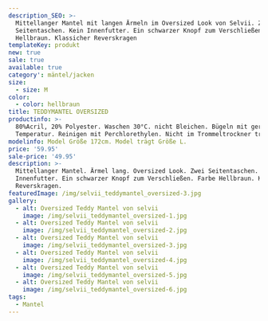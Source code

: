 ```yaml
---
description_SEO: >-
  Mittellanger Mantel mit langen Ärmeln im Oversized Look von Selvii. Zwei
  Seitentaschen. Kein Innenfutter. Ein schwarzer Knopf zum Verschließen. Farbe
  Hellbraun. Klassicher Reverskragen
templateKey: produkt
new: true
sale: true
available: true
category': mäntel/jacken
size:
  - size: M
color:
  - color: hellbraun
title: TEDDYMANTEL OVERSIZED
productinfo: >-
  80%Acril, 20% Polyester. Waschen 30°C. nicht Bleichen. Bügeln mit geringerer
  Temperatur. Reinigen mit Perchlorethylen. Nicht im Trommeltrockner trocknen
modelinfo: Model Größe 172cm. Model trägt Größe L.
price: '59.95'
sale-price: '49.95'
description: >-
  Mittellanger Mantel. Ärmel lang. Oversized Look. Zwei Seitentaschen. Kein
  Innenfutter. Ein schwarzer Knopf zum Verschließen. Farbe Hellbraun. Klassicher
  Reverskragen.
featuredImage: /img/selvii_teddymantel_oversized-3.jpg
gallery:
  - alt: Oversized Teddy Mantel von selvii
    image: /img/selvii_teddymantel_oversized-1.jpg
  - alt: Oversized Teddy Mantel von selvii
    image: /img/selvii_teddymantel_oversized-2.jpg
  - alt: Oversized Teddy Mantel von selvii
    image: /img/selvii_teddymantel_oversized-3.jpg
  - alt: Oversized Teddy Mantel von selvii
    image: /img/selvii_teddymantel_oversized-4.jpg
  - alt: Oversized Teddy Mantel von selvii
    image: /img/selvii_teddymantel_oversized-5.jpg
  - alt: Oversized Teddy Mantel von selvii
    image: /img/selvii_teddymantel_oversized-6.jpg
tags:
  - Mantel
---
```


